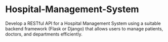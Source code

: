 # Hospital-Management-System
Develop a RESTful API for a Hospital Management System using a suitable backend framework (Flask or Django) that allows users to manage patients, doctors, and departments efficiently.
